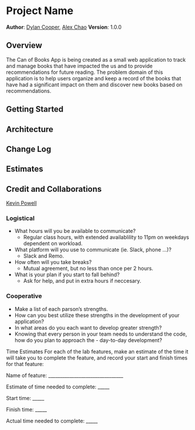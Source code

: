 # Project Name

**Author**: [Dylan Cooper](https://github.com/Cooper-Softdev), [Alex Chao](https://github.com/AlexSaeChao)
**Version**: 1.0.0 

## Overview
The Can of Books App is being created as a small web application to track and manage books that have impacted the us and to provide recommendations for future reading. The problem domain of this application is to help users organize and keep a record of the books that have had a significant impact on them and discover new books based on recommendations.

## Getting Started
<!-- What are the steps that a user must take in order to build this app on their own machine and get it running? -->

## Architecture
<!-- Provide a detailed description of the application design. What technologies (languages, libraries, etc) you're using, and any other relevant design information. -->

## Change Log
<!-- Use this area to document the iterative changes made to your application as each feature is successfully implemented. Use time stamps. Here's an example:

01-01-2001 4:59pm - Application now has a fully-functional express server, with a GET route for the location resource. -->

## Estimates
<!-- See below -->

## Credit and Collaborations
[Kevin Powell](https://www.youtube.com/@KevinPowell)

### Logistical
- What hours will you be available to communicate?
  + Regular class hours, with extended availablility to 11pm on weekdays dependent on workload.
- What platform will you use to communicate (ie. Slack, phone …)?
  + Slack and Remo.
- How often will you take breaks?
  + Mutual agreement, but no less than once per 2 hours.
- What is your plan if you start to fall behind?
  + Ask for help, and put in extra hours if neccesary.

### Cooperative
- Make a list of each parson’s strengths.
- How can you best utilize these strengths in the development of your application?
- In what areas do you each want to develop greater strength?
- Knowing that every person in your team needs to understand the code, how do you plan to approach the - day-to-day development?




Time Estimates
For each of the lab features, make an estimate of the time it will take you to complete the feature, and record your start and finish times for that feature:

Name of feature: ________________________________

Estimate of time needed to complete: _____

Start time: _____

Finish time: _____

Actual time needed to complete: _____
